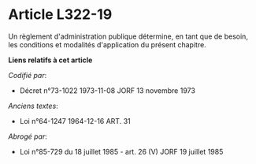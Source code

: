 # Article L322-19

Un règlement d'administration publique détermine, en tant que de besoin, les conditions et modalités d'application du présent
chapitre.

**Liens relatifs à cet article**

_Codifié par_:

  - Décret n°73-1022 1973-11-08 JORF 13 novembre 1973

_Anciens textes_:

  - Loi n°64-1247 1964-12-16 ART. 31

_Abrogé par_:

  - Loi n°85-729 du 18 juillet 1985 - art. 26 (V) JORF 19 juillet 1985
